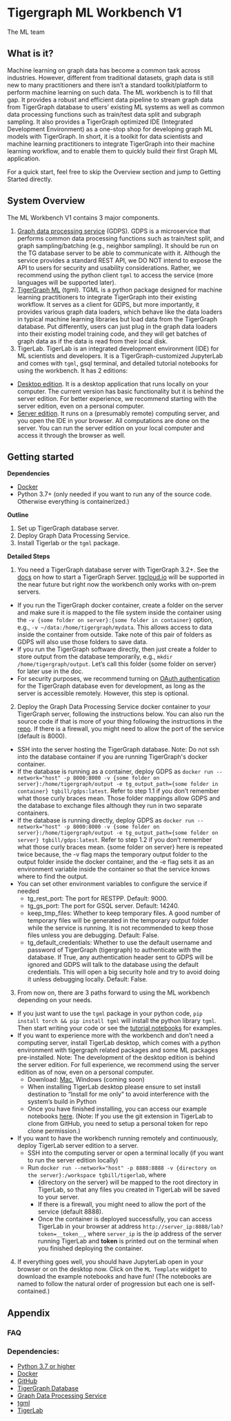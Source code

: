 # Tigergraph ML Workbench V1

The ML team

## What is it?

Machine learning on graph data has become a common task across industries. However, different from traditional datasets, graph data is still new to many practitioners and there isn’t a standard toolkit/platform to perform machine learning on such data. The ML workbench is to fill that gap. It provides a robust and efficient data pipeline to stream graph data from TigerGraph database to users’ existing ML systems as well as common data processing functions such as train/test data split and subgraph sampling. It also provides a TigerGraph optimized IDE (Integrated Development Environment) as a one-stop shop for developing graph ML models with TigerGraph. In short, it is a toolkit for data scientists and machine learning practitioners to integrate TigerGraph into their machine learning workflow, and to enable them to quickly build their first Graph ML application.

For a quick start, feel free to skip the Overview section and jump to Getting Started directly.

## System Overview

The ML Workbench V1 contains 3 major components.

1. [Graph data processing service](https://github.com/TigerGraph-DevLabs/GDPS) (GDPS). GDPS is a microservice that performs common data processing functions such as train/test split, and graph sampling/batching (e.g., neighbor sampling). It should be run on the TG database server to be able to communicate with it. Although the service provides a standard REST API, we DO NOT intend to expose the API to users for security and usability considerations. Rather, we recommend using the python client `tgml` to access the service (more languages will be supported later).
2. [TigerGraph ML](https://github.com/TigerGraph-DevLabs/tgml) (tgml). TGML is a python package designed for machine learning practitioners to integrate TigerGraph into their existing workflow. It serves as a client for GDPS, but more importantly, it provides various graph data loaders, which behave like the data loaders in typical machine learning libraries but load data from the TigerGraph database. Put differently, users can just plug in the graph data loaders into their existing model training code, and they will get batches of graph data as if the data is read from their local disk.
3. TigerLab. TigerLab is an integrated development environment (IDE) for ML scientists and developers. It is a TigerGraph-customized JupyterLab and comes with `tgml`, gsql terminal, and detailed tutorial notebooks for using the workbench. It has 2 editions:
  - [Desktop edition](https://github.com/TigerGraph-DevLabs/jupyterlab-desktop). It is a desktop application that runs locally on your computer. The current version has basic functionality but it is behind the server edition. For better experience, we recommend starting with the server edition, even on a personal computer.
  - [Server edition](https://github.com/TigerGraph-DevLabs/tigerlab). It runs on a (presumably remote) computing server, and you open the IDE in your browser. All computations are done on the server. You can run the server edition on your local computer and access it through the browser as well.

## Getting started
**Dependencies**
- [Docker](https://docs.docker.com/get-docker/)
- Python 3.7+ (only needed if you want to run any of the source code. Otherwise everything is containerized.)

**Outline**
1. Set up TigerGraph database server.
2. Deploy Graph Data Processing Service.
3. Install Tigerlab or the `tgml` package.

**Detailed Steps**
1. You need a TigerGraph database server with TigerGraph 3.2+. See the [docs](https://docs.tigergraph.com/tigergraph-server/3.3/getting-started/docker) on how to start a TigerGraph Server. [tgcloud.io](https://tgcloud.io/) will be supported in the near future but right now the workbench only works with on-prem servers. 
  - If you run the TigerGraph docker container, create a folder on the server and make sure it is mapped to the file system inside the container using the `-v {some folder on server}:{some folder in container}` option, e.g., `-v ~/data:/home/tigergraph/mydata`. This allows access to data inside the container from outside. Take note of this pair of folders as GDPS will also use those folders to save data. 
  - If you run the TigerGraph software directly, then just create a folder to store output from the database temporarily, e.g., `mkdir /home/tigergraph/output`. Let’s call this folder {some folder on server} for later use in the doc.   
  - For security purposes, we recommend turning on [OAuth authentication](https://docs.tigergraph.com/tigergraph-server/3.3/user-access/enabling-user-authentication#enable-restpp-authentication) for the TigerGraph database even for development, as long as the server is accessible remotely. However, this step is optional.
2. Deploy the Graph Data Processing Service docker container to your TigerGraph server, following the instructions below. You can also run the source code if that is more of your thing following the instructions in the [repo](https://github.com/TigerGraph-DevLabs/GDPS). If there is a firewall, you might need to allow the port of the service (default is 8000). 
  - SSH into the server hosting the TigerGraph database. Note: Do not ssh into the database container if you are running TigerGraph's docker container. 
  - If the database is running as a container, deploy GDPS as `docker run --network="host" -p 8000:8000 -v {some folder on server}:/home/tigergraph/output -e tg_output_path={some folder in container} tgbill/gdps:latest`. Refer to step 1.1 if you don’t remember what those curly braces mean. Those folder mappings allow GDPS and the database to exchange files although they run in two separate containers.
  - If the database is running directly, deploy GDPS as `docker run --network="host" -p 8000:8000 -v {some folder on server}:/home/tigergraph/output -e tg_output_path={some folder on server} tgbill/gdps:latest`. Refer to step 1.2 if you don’t remember what those curly braces mean. {some folder on server} here is repeated twice because, the -v flag maps the temporary output folder to the output folder inside the docker container, and the -e flag sets it as an environment variable inside the container so that the service knows where to find the output.
  - You can set other environment variables to configure the service if needed
    - tg_rest_port: The port for RESTPP. Default: 9000.
    - tg_gs_port: The port for GSQL server. Default: 14240.
    - keep_tmp_files: Whether to keep temporary files. A good number of temporary files will be generated in the temporary output folder while the service is running. It is not recommended to keep those files unless you are debugging. Default: False.
    - tg_default_credentials: Whether to use the default username and password of TigerGraph (tigergraph) to authenticate with the database. If True, any authentication header sent to GDPS will be ignored and GDPS will talk to the database using the default credentials. This will open a big security hole and try to avoid doing it unless debugging locally. Default: False.
3. From now on, there are 3 paths forward to using the ML workbench depending on your needs.
  - If you just want to use the `tgml` package in your python code, `pip install torch && pip install tgml` will install the python library `tgml`. Then start writing your code or see the [tutorial notebooks](https://github.com/TigerGraph-DevLabs/tgml/tree/main/docs/examples) for examples. 
  - If you want to experience more with the workbench and don’t need a computing server, install TigerLab desktop, which comes with a python environment with tigergraph related packages and some ML packages pre-installed. Note: The development of the desktop edition is behind the server edition. For full experience, we recommend using the server edition as of now, even on a personal computer.
    - Download: [Mac](https://tigergraph-public-data.s3.us-west-1.amazonaws.com/ml-workbench/JupyterLab.pkg), Windows (coming soon)
    - When installing TigerLab desktop please ensure to set install destination to “Install for me only” to avoid interference with the system’s build in Python
    - Once you have finished installing, you can access our example notebooks [here](https://github.com/TigerGraph-DevLabs/tgml/tree/main/docs/examples). (Note: If you use the git extension in TigerLab to clone from GitHub, you need to setup a personal token for repo clone permission.)
  - If you want to have the workbench running remotely and continuously, deploy TigerLab server edition to a server.
    - SSH into the computing server or open a terminal locally (if you want to run the server edition locally)
    - Run `docker run --network="host" -p 8888:8888 -v {directory on the server}:/workspace tgbill/tigerlab`, where 
      - {directory on the server}  will be mapped to the root directory in TigerLab, so that any files you created in TigerLab will be saved to your server.
      - If there is a firewall, you might need to allow the port of the service (default 8888). 
      - Once the container is deployed successfully, you can access TigerLab in your browser at address `http://server_ip:8888/lab?token=__token__`, where `server_ip` is the ip address of the server running TigerLab and __token__ is printed out on the terminal when you finished deploying the container. 
4. If everything goes well, you should have JupyterLab open in your browser or on the desktop now. Click on the `ML Template` widget to download the example notebooks and have fun! (The notebooks are named to follow the natural order of progression but each one is self-contained.)

## Appendix
### FAQ
### Dependencies:
- [Python 3.7 or higher](https://www.python.org/downloads/)
- [Docker](https://docs.docker.com/get-docker/) 
- [GitHub](https://github.com/) 
- [TigerGraph Database](https://docs.tigergraph.com/tigergraph-server/3.3/getting-started/docker)
- [Graph Data Processing Service](https://github.com/TigerGraph-DevLabs/GDPS)
- [tgml](https://github.com/TigerGraph-DevLabs/tgml)
- [TigerLab](https://github.com/TigerGraph-DevLabs/tigerlab)
